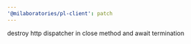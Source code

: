 ```yaml
---
'@milaboratories/pl-client': patch
---
```


destroy http dispatcher in close method and await termination
